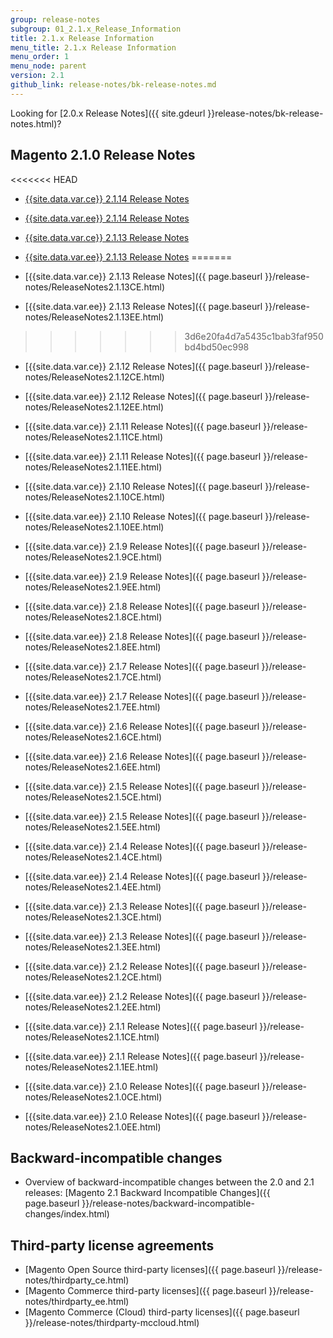 ```yaml
---
group: release-notes
subgroup: 01_2.1.x_Release_Information
title: 2.1.x Release Information
menu_title: 2.1.x Release Information
menu_order: 1
menu_node: parent
version: 2.1
github_link: release-notes/bk-release-notes.md
---
```



Looking for [2.0.x Release Notes]({{ site.gdeurl }}release-notes/bk-release-notes.html)?


## Magento 2.1.0 Release Notes

<<<<<<< HEAD
* [{{site.data.var.ce}} 2.1.14 Release Notes]({{page.baseurl}}/release-notes/ReleaseNotes2.1.14CE.html)
* [{{site.data.var.ee}} 2.1.14 Release Notes]({{page.baseurl}}/release-notes/ReleaseNotes2.1.14EE.html)

* [{{site.data.var.ce}} 2.1.13 Release Notes]({{page.baseurl}}/release-notes/ReleaseNotes2.1.13CE.html)
* [{{site.data.var.ee}} 2.1.13 Release Notes]({{page.baseurl}}/release-notes/ReleaseNotes2.1.13EE.html)
=======
* [{{site.data.var.ce}} 2.1.13 Release Notes]({{ page.baseurl }}/release-notes/ReleaseNotes2.1.13CE.html)
* [{{site.data.var.ee}} 2.1.13 Release Notes]({{ page.baseurl }}/release-notes/ReleaseNotes2.1.13EE.html)
>>>>>>> 3d6e20fa4d7a5435c1bab3faf950bd4bd50ec998

* [{{site.data.var.ce}} 2.1.12 Release Notes]({{ page.baseurl }}/release-notes/ReleaseNotes2.1.12CE.html)
* [{{site.data.var.ee}} 2.1.12 Release Notes]({{ page.baseurl }}/release-notes/ReleaseNotes2.1.12EE.html)

* [{{site.data.var.ce}} 2.1.11 Release Notes]({{ page.baseurl }}/release-notes/ReleaseNotes2.1.11CE.html)
* [{{site.data.var.ee}} 2.1.11 Release Notes]({{ page.baseurl }}/release-notes/ReleaseNotes2.1.11EE.html)

* [{{site.data.var.ce}} 2.1.10 Release Notes]({{ page.baseurl }}/release-notes/ReleaseNotes2.1.10CE.html)
* [{{site.data.var.ee}} 2.1.10 Release Notes]({{ page.baseurl }}/release-notes/ReleaseNotes2.1.10EE.html)

* [{{site.data.var.ce}} 2.1.9 Release Notes]({{ page.baseurl }}/release-notes/ReleaseNotes2.1.9CE.html)
* [{{site.data.var.ee}} 2.1.9 Release Notes]({{ page.baseurl }}/release-notes/ReleaseNotes2.1.9EE.html)

* [{{site.data.var.ce}} 2.1.8 Release Notes]({{ page.baseurl }}/release-notes/ReleaseNotes2.1.8CE.html)
* [{{site.data.var.ee}} 2.1.8 Release Notes]({{ page.baseurl }}/release-notes/ReleaseNotes2.1.8EE.html)

* [{{site.data.var.ce}} 2.1.7 Release Notes]({{ page.baseurl }}/release-notes/ReleaseNotes2.1.7CE.html)
* [{{site.data.var.ee}} 2.1.7 Release Notes]({{ page.baseurl }}/release-notes/ReleaseNotes2.1.7EE.html)

* [{{site.data.var.ce}} 2.1.6 Release Notes]({{ page.baseurl }}/release-notes/ReleaseNotes2.1.6CE.html)
* [{{site.data.var.ee}} 2.1.6 Release Notes]({{ page.baseurl }}/release-notes/ReleaseNotes2.1.6EE.html)

* [{{site.data.var.ce}} 2.1.5 Release Notes]({{ page.baseurl }}/release-notes/ReleaseNotes2.1.5CE.html)
* [{{site.data.var.ee}} 2.1.5 Release Notes]({{ page.baseurl }}/release-notes/ReleaseNotes2.1.5EE.html)

* [{{site.data.var.ce}} 2.1.4 Release Notes]({{ page.baseurl }}/release-notes/ReleaseNotes2.1.4CE.html)
* [{{site.data.var.ee}} 2.1.4 Release Notes]({{ page.baseurl }}/release-notes/ReleaseNotes2.1.4EE.html)

* [{{site.data.var.ce}} 2.1.3 Release Notes]({{ page.baseurl }}/release-notes/ReleaseNotes2.1.3CE.html)
* [{{site.data.var.ee}} 2.1.3 Release Notes]({{ page.baseurl }}/release-notes/ReleaseNotes2.1.3EE.html)


* [{{site.data.var.ce}} 2.1.2 Release Notes]({{ page.baseurl }}/release-notes/ReleaseNotes2.1.2CE.html)
* [{{site.data.var.ee}} 2.1.2 Release Notes]({{ page.baseurl }}/release-notes/ReleaseNotes2.1.2EE.html)

* [{{site.data.var.ce}} 2.1.1 Release Notes]({{ page.baseurl }}/release-notes/ReleaseNotes2.1.1CE.html)
* [{{site.data.var.ee}} 2.1.1 Release Notes]({{ page.baseurl }}/release-notes/ReleaseNotes2.1.1EE.html)

* [{{site.data.var.ce}} 2.1.0 Release Notes]({{ page.baseurl }}/release-notes/ReleaseNotes2.1.0CE.html)
* [{{site.data.var.ee}} 2.1.0 Release Notes]({{ page.baseurl }}/release-notes/ReleaseNotes2.1.0EE.html)




## Backward-incompatible changes

* Overview of backward-incompatible changes between the 2.0 and 2.1 releases: [Magento 2.1 Backward Incompatible Changes]({{ page.baseurl }}/release-notes/backward-incompatible-changes/index.html)

## Third-party license agreements

* [Magento Open Source third-party licenses]({{ page.baseurl }}/release-notes/thirdparty_ce.html)
* [Magento Commerce third-party licenses]({{ page.baseurl }}/release-notes/thirdparty_ee.html)
* [Magento Commerce (Cloud) third-party licenses]({{ page.baseurl }}/release-notes/thirdparty-mccloud.html)
